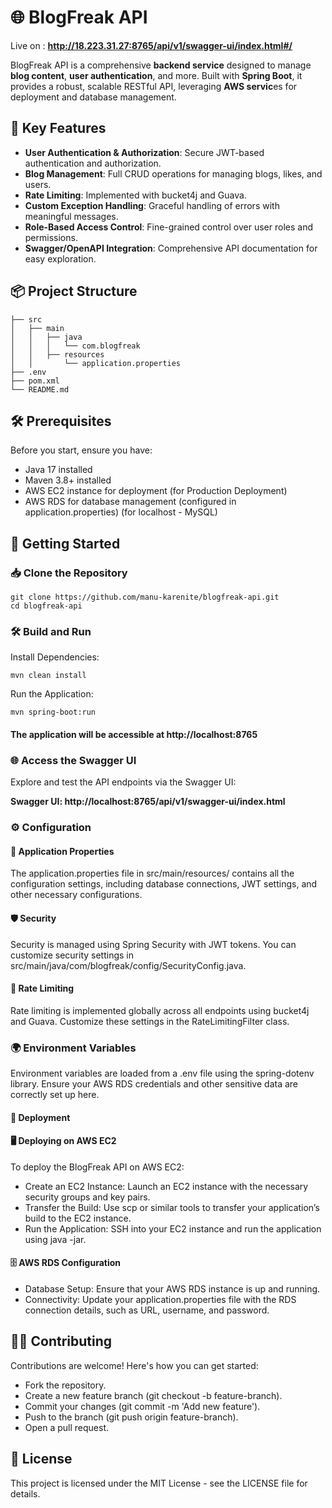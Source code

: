 # 🌐 BlogFreak API
Live on : **http://18.223.31.27:8765/api/v1/swagger-ui/index.html#/**

BlogFreak API is a comprehensive **backend service** designed to manage **blog content**, **user authentication**, and more. Built with **Spring Boot**, it provides a robust, scalable RESTful API, leveraging **AWS servic**es for deployment and database management.

## 🎯 Key Features
- **User Authentication & Authorization**: Secure JWT-based authentication and authorization.
- **Blog Management**: Full CRUD operations for managing blogs, likes, and users.
- **Rate Limiting**: Implemented with bucket4j and Guava.
- **Custom Exception Handling**: Graceful handling of errors with meaningful messages.
- **Role-Based Access Control**: Fine-grained control over user roles and permissions.
- **Swagger/OpenAPI Integration**: Comprehensive API documentation for easy exploration.
## 📦 Project Structure
```
├── src
│   ├── main
│   │   ├── java
│   │   │   └── com.blogfreak
│   │   ├── resources
│   │       └── application.properties
├── .env
├── pom.xml
└── README.md
```
## 🛠️ Prerequisites
Before you start, ensure you have:

- Java 17 installed
- Maven 3.8+ installed
- AWS EC2 instance for deployment (for Production Deployment)
- AWS RDS for database management (configured in application.properties) (for localhost - MySQL)
## 🚀 Getting Started
### 📥 Clone the Repository
```
git clone https://github.com/manu-karenite/blogfreak-api.git
cd blogfreak-api
```
### 🛠️ Build and Run
Install Dependencies:
```
mvn clean install
```

Run the Application:

```
mvn spring-boot:run
```
#### The application will be accessible at **http://localhost:8765**

### 🌐 Access the Swagger UI
Explore and test the API endpoints via the Swagger UI:

**Swagger UI: http://localhost:8765/api/v1/swagger-ui/index.html**
### ⚙️ Configuration
#### 🔧 Application Properties
The application.properties file in src/main/resources/ contains all the configuration settings, including database connections, JWT settings, and other necessary configurations.

#### 🛡️ Security
Security is managed using Spring Security with JWT tokens. You can customize security settings in src/main/java/com/blogfreak/config/SecurityConfig.java.

#### 🚦 Rate Limiting
Rate limiting is implemented globally across all endpoints using bucket4j and Guava. Customize these settings in the RateLimitingFilter class.

### 🌍 Environment Variables
Environment variables are loaded from a .env file using the spring-dotenv library. Ensure your AWS RDS credentials and other sensitive data are correctly set up here.

#### 🚀 Deployment
#### 🖥️ Deploying on AWS EC2
To deploy the BlogFreak API on AWS EC2:

- Create an EC2 Instance: Launch an EC2 instance with the necessary security groups and key pairs.
- Transfer the Build: Use scp or similar tools to transfer your application’s build to the EC2 instance.
- Run the Application: SSH into your EC2 instance and run the application using java -jar.
#### 🗄️ AWS RDS Configuration
- Database Setup: Ensure that your AWS RDS instance is up and running.
- Connectivity: Update your application.properties file with the RDS connection details, such as URL, username, and password.

## 👨‍💻 Contributing
Contributions are welcome! Here's how you can get started:

- Fork the repository.
- Create a new feature branch (git checkout -b feature-branch).
- Commit your changes (git commit -m 'Add new feature').
- Push to the branch (git push origin feature-branch).
- Open a pull request.

## 📝 License
This project is licensed under the MIT License - see the LICENSE file for details.
